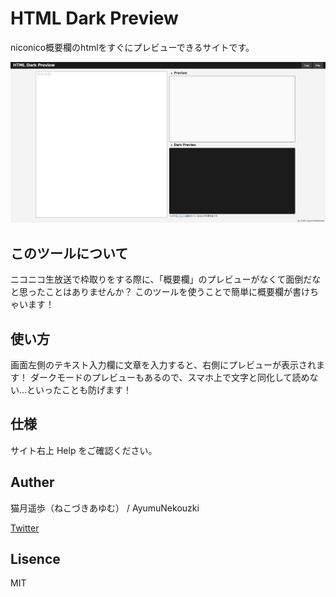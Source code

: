 # HTML Dark Preview

niconico概要欄のhtmlをすぐにプレビューできるサイトです。

![](demo.png)


## このツールについて
ニコニコ生放送で枠取りをする際に、「概要欄」のプレビューがなくて面倒だなと思ったことはありませんか？
このツールを使うことで簡単に概要欄が書けちゃいます！

## 使い方
画面左側のテキスト入力欄に文章を入力すると、右側にプレビューが表示されます！
ダークモードのプレビューもあるので、スマホ上で文字と同化して読めない…といったことも防げます！

## 仕様
サイト右上 Help をご確認ください。

## Auther
猫月遥歩（ねこづきあゆむ） / AyumuNekouzki

[Twitter](https://twitter.com/nekozuki_dev)

## Lisence
MIT